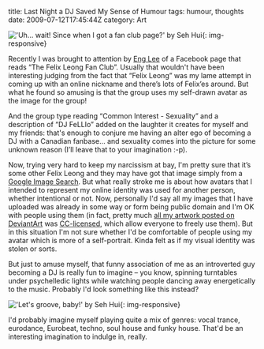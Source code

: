title: Last Night a DJ Saved My Sense of Humour
tags: humour, thoughts
date: 2009-07-12T17:45:44Z
category: Art

!['Uh… wait! Since when I got a fan club page?' by Seh Hui](http://upload.felixleong.com/2009/07/DJFeLLiO-Facebook.png){: img-responsive}

Recently I was brought to attention by [Eng Lee][englee] of a Facebook page that reads “The Felix Leong Fan Club”. Usually that wouldn't have been interesting judging from the fact that “Felix Leong” was my lame attempt in coming up with an online nickname and there’s lots of Felix’es around. But what he found so amusing is that the group uses my self-drawn avatar as the image for the group!

And the group type reading “Common Interest - Sexuality” and a description of “DJ FeLLIo” added on the laughter it creates for myself and my friends: that's enough to conjure me having an alter ego of becoming a DJ with a Canadian fanbase… and sexuality comes into the picture for some unknown reason (I’ll leave that to your imagination :-p).

Now, trying very hard to keep my narcissism at bay, I'm pretty sure that it’s some other Felix Leong and they may have got that image simply from a [Google Image Search][imgsearch]. But what really stroke me is about how avatars that I intended to represent my online identity was used for another person, whether intentional or not. Now, personally I'd say all my images that I have uploaded was already in some way or form being public domain and I'm OK with people using them (in fact, pretty much [all my artwork posted on DeviantArt][da] was [CC-licensed][cc], which allow everyone to freely use them). But in this situation I'm not sure whether I'd be comfortable of people using my avatar which is more of a self-portrait. Kinda felt as if my visual identity was stolen or sorts.

But just to amuse myself, that funny association of me as an introverted guy becoming a DJ is really fun to imagine – you know, spinning turntables under psychelledic lights while watching people dancing away energetically to the music. Probably I'd look something like this instead?

!['Let's groove, baby!' by Seh Hui]({static}/images/2009/07/DJFeLLiO.png){: img-responsive}

I'd probably imagine myself playing quite a mix of genres: vocal trance, eurodance, Eurobeat, techno, soul house and funky house. That'd be an interesting imagination to indulge in, really.

[englee]: http://blog.enrii.com/
[imgsearch]: http://images.google.com/
[da]: http://felixleong.deviantart.com/
[cc]: http://creativecommons.org/
